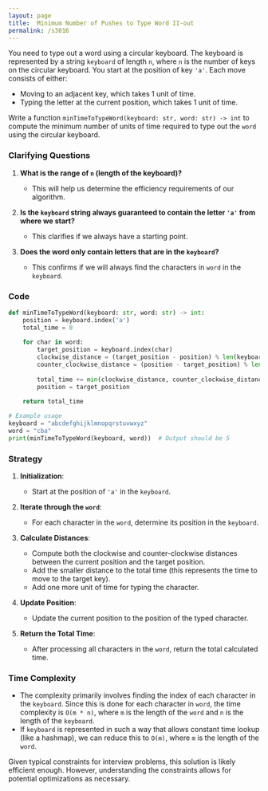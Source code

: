 ```yaml
---
layout: page
title:  Minimum Number of Pushes to Type Word II-out
permalink: /s3016
---
```


You need to type out a word using a circular keyboard. The keyboard is represented by a string `keyboard` of length `n`, where `n` is the number of keys on the circular keyboard. You start at the position of key `'a'`. Each move consists of either:
- Moving to an adjacent key, which takes 1 unit of time.
- Typing the letter at the current position, which takes 1 unit of time.

Write a function `minTimeToTypeWord(keyboard: str, word: str) -> int` to compute the minimum number of units of time required to type out the `word` using the circular keyboard.

### Clarifying Questions

1. **What is the range of `n` (length of the keyboard)?**
   - This will help us determine the efficiency requirements of our algorithm.

2. **Is the `keyboard` string always guaranteed to contain the letter `'a'` from where we start?**
   - This clarifies if we always have a starting point.

3. **Does the word only contain letters that are in the `keyboard`?**
   - This confirms if we will always find the characters in `word` in the `keyboard`.

### Code

```python
def minTimeToTypeWord(keyboard: str, word: str) -> int:
    position = keyboard.index('a')
    total_time = 0
    
    for char in word:
        target_position = keyboard.index(char)
        clockwise_distance = (target_position - position) % len(keyboard)
        counter_clockwise_distance = (position - target_position) % len(keyboard)
        
        total_time += min(clockwise_distance, counter_clockwise_distance) + 1
        position = target_position
    
    return total_time

# Example usage
keyboard = "abcdefghijklmnopqrstuvwxyz"
word = "cba"
print(minTimeToTypeWord(keyboard, word))  # Output should be 5
```

### Strategy

1. **Initialization**: 
   - Start at the position of `'a'` in the `keyboard`.

2. **Iterate through the `word`**:
   - For each character in the `word`, determine its position in the `keyboard`.

3. **Calculate Distances**:
   - Compute both the clockwise and counter-clockwise distances between the current position and the target position.
   - Add the smaller distance to the total time (this represents the time to move to the target key).
   - Add one more unit of time for typing the character.

4. **Update Position**:
   - Update the current position to the position of the typed character.

5. **Return the Total Time**:
   - After processing all characters in the `word`, return the total calculated time.

### Time Complexity

- The complexity primarily involves finding the index of each character in the `keyboard`. Since this is done for each character in `word`, the time complexity is `O(m * n)`, where `m` is the length of the `word` and `n` is the length of the `keyboard`.
- If `keyboard` is represented in such a way that allows constant time lookup (like a hashmap), we can reduce this to `O(m)`, where `m` is the length of the `word`.

Given typical constraints for interview problems, this solution is likely efficient enough. However, understanding the constraints allows for potential optimizations as necessary.